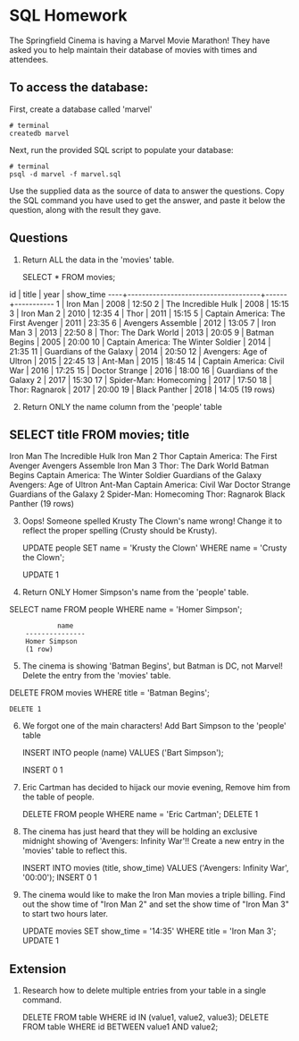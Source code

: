 # SQL Homework

The Springfield Cinema is having a Marvel Movie Marathon! They have asked you to help maintain their database of movies with times and attendees.

## To access the database:

First, create a database called 'marvel'

```
# terminal
createdb marvel
```

Next, run the provided SQL script to populate your database:

```
# terminal
psql -d marvel -f marvel.sql
```

Use the supplied data as the source of data to answer the questions. Copy the SQL command you have used to get the answer, and paste it below the question, along with the result they gave.

## Questions

1.  Return ALL the data in the 'movies' table.

    SELECT * FROM movies;

 id |                title                | year | show_time 
----+-------------------------------------+------+-----------
  1 | Iron Man                            | 2008 | 12:50
  2 | The Incredible Hulk                 | 2008 | 15:15
  3 | Iron Man 2                          | 2010 | 12:35
  4 | Thor                                | 2011 | 15:15
  5 | Captain America: The First Avenger  | 2011 | 23:35
  6 | Avengers Assemble                   | 2012 | 13:05
  7 | Iron Man 3                          | 2013 | 22:50
  8 | Thor: The Dark World                | 2013 | 20:05
  9 | Batman Begins                       | 2005 | 20:00
 10 | Captain America: The Winter Soldier | 2014 | 21:35
 11 | Guardians of the Galaxy             | 2014 | 20:50
 12 | Avengers: Age of Ultron             | 2015 | 22:45
 13 | Ant-Man                             | 2015 | 18:45
 14 | Captain America: Civil War          | 2016 | 17:25
 15 | Doctor Strange                      | 2016 | 18:00
 16 | Guardians of the Galaxy 2           | 2017 | 15:30
 17 | Spider-Man: Homecoming              | 2017 | 17:50
 18 | Thor: Ragnarok                      | 2017 | 20:00
 19 | Black Panther                       | 2018 | 14:05
(19 rows)


2.  Return ONLY the name column from the 'people' table

SELECT title FROM movies;
               title                
-------------------------------------
 Iron Man
 The Incredible Hulk
 Iron Man 2
 Thor
 Captain America: The First Avenger
 Avengers Assemble
 Iron Man 3
 Thor: The Dark World
 Batman Begins
 Captain America: The Winter Soldier
 Guardians of the Galaxy
 Avengers: Age of Ultron
 Ant-Man
 Captain America: Civil War
 Doctor Strange
 Guardians of the Galaxy 2
 Spider-Man: Homecoming
 Thor: Ragnarok
 Black Panther
(19 rows)

3.  Oops! Someone spelled Krusty The Clown's name wrong! Change it to reflect the proper spelling (Crusty should be Krusty).

    UPDATE people SET name = 'Krusty the Clown' WHERE name = 'Crusty the Clown';

      UPDATE 1

4.  Return ONLY Homer Simpson's name from the 'people' table.

SELECT name FROM people WHERE name = 'Homer Simpson';


                name      
        ---------------
        Homer Simpson
        (1 row)


5.  The cinema is showing 'Batman Begins', but Batman is DC, not Marvel! Delete the entry from the 'movies' table.

   DELETE FROM movies WHERE title = 'Batman Begins';

    DELETE 1


6.  We forgot one of the main characters! Add Bart Simpson to the 'people' table

    INSERT INTO people (name) VALUES ('Bart Simpson');
      
      INSERT 0 1

7.  Eric Cartman has decided to hijack our movie evening, Remove him from the table of people.

    DELETE FROM people WHERE name = 'Eric Cartman';
        DELETE 1

8.  The cinema has just heard that they will be holding an exclusive midnight showing of 'Avengers: Infinity War'!! Create a new entry in the 'movies' table to reflect this.

    INSERT INTO movies (title, show_time) VALUES ('Avengers: Infinity War', '00:00');
      INSERT 0 1

9.  The cinema would like to make the Iron Man movies a triple billing. Find out the show time of "Iron Man 2" and set the show time of "Iron Man 3" to start two hours later.

    UPDATE movies SET show_time = '14:35' WHERE title = 'Iron Man 3';
        UPDATE 1


## Extension

1.  Research how to delete multiple entries from your table in a single command.

      DELETE FROM table WHERE id IN (value1, value2, value3);
      DELETE FROM table WHERE id BETWEEN value1 AND value2;
